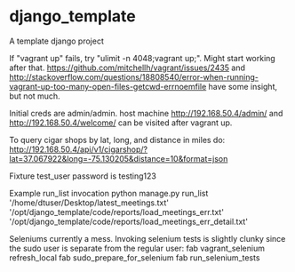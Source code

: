 # django_template
A template django project

If "vagrant up" fails, try "ulimit -n 4048;vagrant up;". Might start working after that.
https://github.com/mitchellh/vagrant/issues/2435 and http://stackoverflow.com/questions/18808540/error-when-running-vagrant-up-too-many-open-files-getcwd-errnoemfile have some insight, but not much.


Initial creds are admin/admin. host machine http://192.168.50.4/admin/ and http://192.168.50.4/welcome/ can be visited after vagrant up.


To query cigar shops by lat, long, and distance in miles do:
http://192.168.50.4/api/v1/cigarshop/?lat=37.067922&long=-75.130205&distance=10&format=json


Fixture test_user password is testing123


Example run_list invocation
python manage.py run_list '/home/dtuser/Desktop/latest_meetings.txt' '/opt/django_template/code/reports/load_meetings_err.txt' '/opt/django_template/code/reports/load_meetings_err_detail.txt'


Seleniums currently a mess. Invoking selenium tests is slightly clunky since the sudo user is separate from the regular user:
fab vagrant_selenium refresh_local
fab sudo_prepare_for_selenium
fab run_selenium_tests
